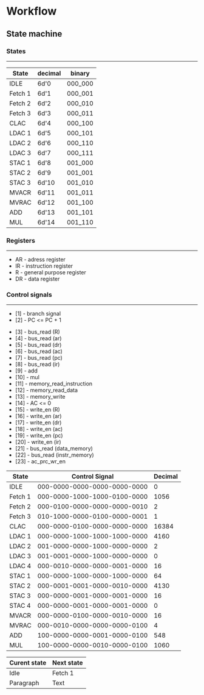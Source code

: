 
# Workflow

## State machine
<!-- 
* The state machine will be in the idle state till the **start logic is high**
* On start logic <= 1 (high) state machine will go to the next state ***fetch 1*** 
* The state machine will come to idle state when the conditions are met
*  -->

### States 
---

|State      | decimal   | binary    |   
|-----------|-----------|-----------|
|IDLE       |6d'0       |000_000    |
|Fetch 1    |6d'1       |000_001    |
|Fetch 2    |6d'2       |000_010    |
|Fetch 3    |6d'3       |000_011    |
|CLAC       |6d'4       |000_100    |
|LDAC  1    |6d'5       |000_101    |
|LDAC  2    |6d'6       |000_110    |
|LDAC  3    |6d'7       |000_111    |
|STAC  1    |6d'8       |001_000    |
|STAC  2    |6d'9       |001_001    |
|STAC  3    |6d'10      |001_010    |
|MVACR      |6d'11      |001_011    |
|MVRAC      |6d'12      |001_100    |
|ADD        |6d'13      |001_101    |
|MUL        |6d'14      |001_110    |

### Registers
---
* AR - adress register
* IR - instruction register
* R  - general purpose register
* DR - data register 


### Control signals
---
* [1]  - branch signal 
* [2]  - PC <= PC + 1
<!-- !for bus read -->
* [3]  - bus_read (R)
* [4]  - bus_read (ar)  <!--??hardwired -->
* [5]  - bus_read (dr)
* [6]  - bus_read (ac)
* [7]  - bus_read (pc)
* [8]  - bus_read (ir)  <!-- ??hardwired -->
* [9] -  add
* [10] - mul
* [11] - memory_read_instruction    <!-- connect to bus -->
* [12] - memory_read_data           <!-- connect to bus -->
* [13] - memory_write
* [14] - AC <= 0
  <!-- !for bus write -->
* [15] - write_en (R)
* [16] - write_en (ar)
* [17] - write_en (dr)
* [18] - write_en (ac)
* [19] - write_en (pc)
* [20] - write_en (ir)
* [21] - bus_read (data_memory)
* [22] - bus_read (instr_memory)
* [23] - ac_prc_wr_en

|State      |Control Signal     |Decimal |
|---        |---                |---     |
|IDLE       |000-0000-0000-0000-0000-0000|0       |     
|Fetch 1    |000-0000-1000-1000-0100-0000|1056    |     
|Fetch 2    |000-0100-0000-0000-0000-0010|2       |     
|Fetch 3    |010-1000-0000-0100-0000-0001|1       |     
|CLAC       |000-0000-0100-0000-0000-0000|16384   |     
|LDAC  1    |000-0000-1000-1000-1000-0000|4160    |     
|LDAC  2    |001-0000-0000-1000-0000-0000|2       |     
|LDAC  3    |001-0001-0000-1000-0000-0000|0       |
|LDAC  4    |000-0010-0000-0000-0001-0000|16      |     
|STAC  1    |000-0000-1000-0000-1000-0000|64      |     
|STAC  2    |000-0001-0001-0000-0010-0000|4130    |     
|STAC  3    |000-0000-0001-0000-0001-0000|16      |     
|STAC  4    |000-0000-0001-0000-0001-0000|0       |     
|MVACR      |000-0000-0100-0000-0010-0000|16      |     
|MVRAC      |000-0010-0000-0000-0000-0100|4       |     
|ADD        |100-0000-0000-0001-0000-0100|548     |     
|MUL        |100-0000-0000-0010-0000-0100|1060    |     


|Curent state        | Next state  | 
| -----------        | ----------- |
| Idle               | Fetch 1     |
| Paragraph          | Text        | -->